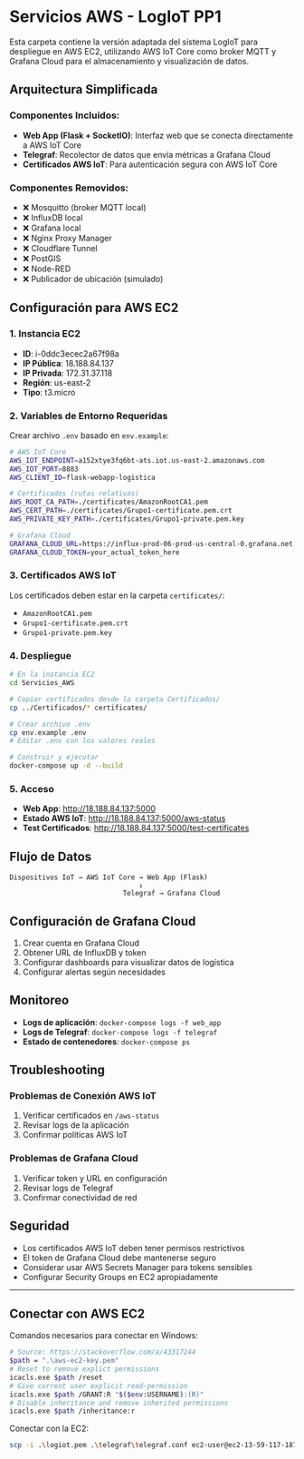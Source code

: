 # Servicios AWS - LogIoT PP1

Esta carpeta contiene la versión adaptada del sistema LogIoT para despliegue en AWS EC2, utilizando AWS IoT Core como broker MQTT y Grafana Cloud para el almacenamiento y visualización de datos.

## Arquitectura Simplificada

### Componentes Incluidos:
- **Web App (Flask + SocketIO)**: Interfaz web que se conecta directamente a AWS IoT Core
- **Telegraf**: Recolector de datos que envía métricas a Grafana Cloud
- **Certificados AWS IoT**: Para autenticación segura con AWS IoT Core

### Componentes Removidos:
- ❌ Mosquitto (broker MQTT local)
- ❌ InfluxDB local
- ❌ Grafana local
- ❌ Nginx Proxy Manager
- ❌ Cloudflare Tunnel
- ❌ PostGIS
- ❌ Node-RED
- ❌ Publicador de ubicación (simulado)

## Configuración para AWS EC2

### 1. Instancia EC2
- **ID**: i-0ddc3ecec2a67f98a
- **IP Pública**: 18.188.84.137
- **IP Privada**: 172.31.37.118
- **Región**: us-east-2
- **Tipo**: t3.micro

### 2. Variables de Entorno Requeridas

Crear archivo `.env` basado en `env.example`:

```bash
# AWS IoT Core
AWS_IOT_ENDPOINT=a152xtye3fq6bt-ats.iot.us-east-2.amazonaws.com
AWS_IOT_PORT=8883
AWS_CLIENT_ID=flask-webapp-logistica

# Certificados (rutas relativas)
AWS_ROOT_CA_PATH=./certificates/AmazonRootCA1.pem
AWS_CERT_PATH=./certificates/Grupo1-certificate.pem.crt
AWS_PRIVATE_KEY_PATH=./certificates/Grupo1-private.pem.key

# Grafana Cloud
GRAFANA_CLOUD_URL=https://influx-prod-06-prod-us-central-0.grafana.net
GRAFANA_CLOUD_TOKEN=your_actual_token_here
```

### 3. Certificados AWS IoT

Los certificados deben estar en la carpeta `certificates/`:
- `AmazonRootCA1.pem`
- `Grupo1-certificate.pem.crt`
- `Grupo1-private.pem.key`

### 4. Despliegue

```bash
# En la instancia EC2
cd Servicios_AWS

# Copiar certificados desde la carpeta Certificados/
cp ../Certificados/* certificates/

# Crear archivo .env
cp env.example .env
# Editar .env con los valores reales

# Construir y ejecutar
docker-compose up -d --build
```

### 5. Acceso

- **Web App**: http://18.188.84.137:5000
- **Estado AWS IoT**: http://18.188.84.137:5000/aws-status
- **Test Certificados**: http://18.188.84.137:5000/test-certificates

## Flujo de Datos

```
Dispositivos IoT → AWS IoT Core → Web App (Flask)
                                ↓
                            Telegraf → Grafana Cloud
```

## Configuración de Grafana Cloud

1. Crear cuenta en Grafana Cloud
2. Obtener URL de InfluxDB y token
3. Configurar dashboards para visualizar datos de logística
4. Configurar alertas según necesidades

## Monitoreo

- **Logs de aplicación**: `docker-compose logs -f web_app`
- **Logs de Telegraf**: `docker-compose logs -f telegraf`
- **Estado de contenedores**: `docker-compose ps`

## Troubleshooting

### Problemas de Conexión AWS IoT
1. Verificar certificados en `/aws-status`
2. Revisar logs de la aplicación
3. Confirmar políticas AWS IoT

### Problemas de Grafana Cloud
1. Verificar token y URL en configuración
2. Revisar logs de Telegraf
3. Confirmar conectividad de red

## Seguridad

- Los certificados AWS IoT deben tener permisos restrictivos
- El token de Grafana Cloud debe mantenerse seguro
- Considerar usar AWS Secrets Manager para tokens sensibles
- Configurar Security Groups en EC2 apropiadamente

---------------------

## Conectar con AWS EC2

Comandos necesarios para conectar en Windows:

```sh
# Source: https://stackoverflow.com/a/43317244
$path = ".\aws-ec2-key.pem"
# Reset to remove explict permissions
icacls.exe $path /reset
# Give current user explicit read-permission
icacls.exe $path /GRANT:R "$($env:USERNAME):(R)"
# Disable inheritance and remove inherited permissions
icacls.exe $path /inheritance:r
```

Conectar con la EC2:

```sh
scp -i .\logiot.pem .\telegraf\telegraf.conf ec2-user@ec2-13-59-117-187.us-east-2.compute.amazonaws.com:/home/ec2-user/
```

